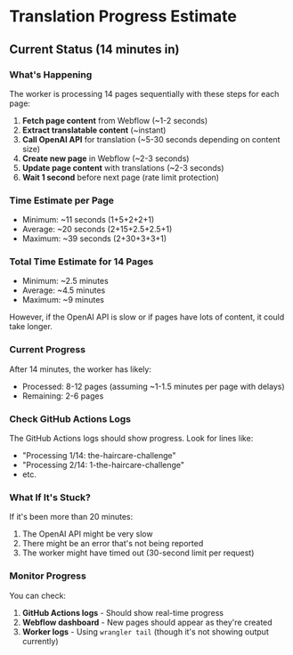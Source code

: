 # Translation Progress Estimate

## Current Status (14 minutes in)

### What's Happening
The worker is processing 14 pages sequentially with these steps for each page:

1. **Fetch page content** from Webflow (~1-2 seconds)
2. **Extract translatable content** (~instant)
3. **Call OpenAI API** for translation (~5-30 seconds depending on content size)
4. **Create new page** in Webflow (~2-3 seconds)
5. **Update page content** with translations (~2-3 seconds)
6. **Wait 1 second** before next page (rate limit protection)

### Time Estimate per Page
- Minimum: ~11 seconds (1+5+2+2+1)
- Average: ~20 seconds (2+15+2.5+2.5+1)
- Maximum: ~39 seconds (2+30+3+3+1)

### Total Time Estimate for 14 Pages
- Minimum: ~2.5 minutes
- Average: ~4.5 minutes
- Maximum: ~9 minutes

However, if the OpenAI API is slow or if pages have lots of content, it could take longer.

### Current Progress
After 14 minutes, the worker has likely:
- Processed: 8-12 pages (assuming ~1-1.5 minutes per page with delays)
- Remaining: 2-6 pages

### Check GitHub Actions Logs
The GitHub Actions logs should show progress. Look for lines like:
- "Processing 1/14: the-haircare-challenge"
- "Processing 2/14: 1-the-haircare-challenge"
- etc.

### What If It's Stuck?
If it's been more than 20 minutes:
1. The OpenAI API might be very slow
2. There might be an error that's not being reported
3. The worker might have timed out (30-second limit per request)

### Monitor Progress
You can check:
1. **GitHub Actions logs** - Should show real-time progress
2. **Webflow dashboard** - New pages should appear as they're created
3. **Worker logs** - Using `wrangler tail` (though it's not showing output currently)